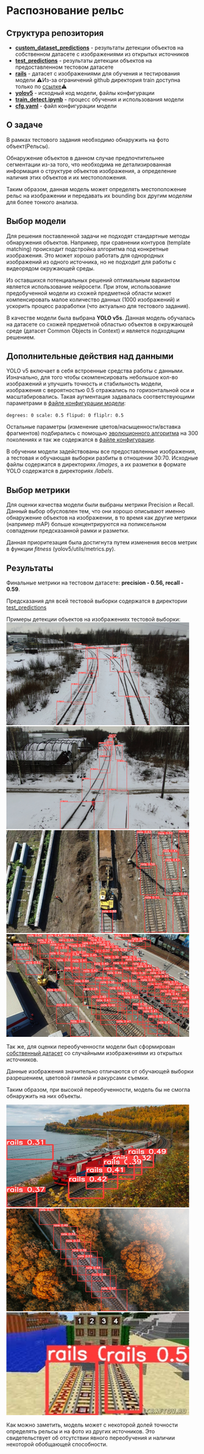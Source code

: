 # Распознование рельс

## Структура репозитория
- [**custom_dataset_predictions**](custom_dataset_predictions) - результаты детекции объектов на собственном датасете с изображениями из открытых источников
- [**test_predictions**](test_predictions) - результаты детекции объектов на предоставленном тестовом датасете
- [**rails**](rails) - датасет с изображениями для обучения и тестирования модели ⚠️Из-за ограничений github директория train доступна только по [ссылке](https://drive.google.com/file/d/1mhP6q0X0iMoDgZlRkUwUfViH9rwh-5ZW/view?usp=sharing)⚠️
- [**yolov5**](yolov5) - исходный код модели, файлы конфигурации
- [**train_detect.ipynb**](train_detect.ipynb) - процесс обучения и использования модели
- [**cfg.yaml**](cfg.yaml) - файл конфигурации модели

## О задаче

В рамках тестового задания необходимо обнаружить на фото объект(Рельсы).

Обнаружение объектов в данном случае предпочтительнее сегментации из-за того, что необходима не детализированная информация о структуре объектов изображения, а определение наличия этих объектов и их местоположения.

Таким образом, данная модель может определять местоположение рельс на изображении и передавать их bounding box другим моделям для более тонкого анализа.

## Выбор модели
Для решения поставленной задачи не подходят стандартные методы обнаружения объектов. Например, при сравнении контуров (template matching) происходит подстройка алгоритма под конкретные изображения. Это может хорошо работать для однородных изображений из одного источника, но не подходит для работы с видеорядом окружающей среды.

Из оставшихся потенциальных решений оптимальным вариантом является использование нейросети. При этом, использование предобученной модели из схожей предметной области может компенсировать малое количество данных (1000 изображений) и ускорить процесс разработки (что актуально для тестового задания).

В качестве модели была выбрана **YOLO v5s**. Данная модель обучалась на датасете со схожей предметной областью объектов в окружающей среде (датасет Common Objects in Context) и является подходящим решением.
## Дополнительные действия над данными

YOLO v5 включает в себя встроенные средства работы с данными. Изначально, для того чтобы скомпенсировать небольшое кол-во изображений и улучшить точность и стабильность модели, изображения с вероятностью 0.5 отражались по горизонтальной оси и масштабировались.
Такая аугментация задавалась соответствующими параметрами в [файле конфигурации модели](cfg.yaml):

`
degrees: 0
scale: 0.5
flipud: 0
fliplr: 0.5
`

Остальные параметры (изменение цветов/насыщенности/вставка фрагментов) подбирались с помощью [эволюционного алгоритма](https://docs.ultralytics.com/yolov5/tutorials/hyperparameter_evolution/) на 300 поколениях и так же содержатся в [файле конфигурации](cfg.yaml).

В обучении модели задействованы все предоставленные изображения, а тестовая и обучающая выборки разбиты в отношении 30:70. 
Исходные файлы содержатся в директориях */images*, а их разметки в формате YOLO содержатся в директориях */labels*.


## Выбор метрики
Для оценки качества модели были выбраны метрики Precision и Recall. Данный выбор обусловлен тем, что они хорошо описывают именно обнаружение объектов на изображении, в то время как другие метрики (например mAP) больше концентрируются на попиксельном совпадении предсказанной рамки и разметки. 

Данная приоритезация была достигнута путем изменения весов метрик в функции *fitness* (yolov5/utils/metrics.py).
## Результаты

Финальные метрики на тестовом датасете: **precision - 0.56, recall - 0.59**.

Предсказания для всей тестовой выборки содержатся в директории [test_predictions](test_predictions)

Примеры детекции объектов на изображениях тестовой выборки:
<img height="270" src="test_predictions/2537ia.jpg" width="480"/>
<img height="270" src="test_predictions/2599ia.jpg" width="480"/>
<img height="270" src="test_predictions/img_kjtv_44_sec.jpg" width="480"/>
<img height="270" src="test_predictions/img_kjtv_241_sec.jpg" width="480"/>

Так же, для оценки переобученности модели был сформирован [собственный датасет](rails/test_2) со случайными изображениями из открытых источников. 

Данные изображения значительно отличаются от обучающей выборки разрешением, цветовой гаммой и ракурсами съемки.

Таким образом, при высокой переобученности, модель бы не смогла обнаружить на них объекты.

<img height="270" src="custom_dataset_predictions/12.jpg" width="480"/>
<img height="270" src="custom_dataset_predictions/16.jpg" width="480"/>
<img height="270" src="custom_dataset_predictions/18.jpg" width="480"/>

Как можно заметить, модель может с некоторой долей точности определять рельсы и на фото из других источников. Это свидетельствует об отсутствии явного переобучения и наличии некоторой обобщающей способности.
